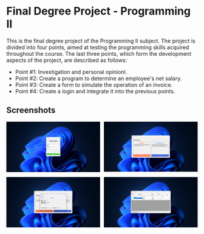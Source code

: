 # Final Degree Project - Programming II

This is the final degree project of the Programming II subject. The project is divided into four points, aimed at testing the programming skills acquired throughout the course. The last three points, which form the development aspects of the project, are described as follows:

- Point #1: Investigation and personal opinionl.
- Point #2: Create a program to determine an employee's net salary.
- Point #3: Create a form to simulate the operation of an invoice.
- Point #4: Create a login and integrate it into the previous points.

## Screenshots

<div style="display:grid;grid-template-columns:repeat(2,1fr);grid-gap:10px;">
    <div class="column">
        <img src="./assets/login.png" alt="Login" style="width:100%">
    </div>
    <div class="column">
        <img src="./assets/welcome.png" alt="Salary" style="width:100%">
    </div>
    <div class="column">
        <img src="./assets/neto-calc.png" alt="Invoice" style="width:100%">
    </div>
    <div class="column">
        <img src="./assets/invoice.png" alt="Invoice" style="width:100%">
    </div>
</div>
